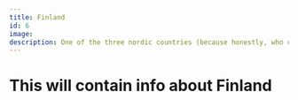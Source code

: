 ```yaml
---
title: Finland
id: 6
image: 
description: One of the three nordic countries (because honestly, who cares about Denmark), a country that is known for its lanuage and people. Finland is also known as the land of a thousand lakes, yet there are actually more than 180,000 lakes in Finland.
---
```


# This will contain info about Finland